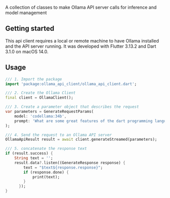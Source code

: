A collection of classes to make Ollama API server calls for inference and model management

## Getting started

This api client requires a local or remote machine to have Ollama installed and the API server running. It was developed with Flutter 3.13.2 and Dart 3.1.0 on macOS 14.0.

## Usage

```dart
/// 1. Import the package
import 'package:ollama_api_client/ollama_api_client.dart';

/// 2. Create the Ollama Client
final client = OllamaClient();

/// 3. Create a parameter object that describes the request
var parameters = GenerateRequestParams(
    model: 'codellama:34b',
    prompt: 'What are some great features of the dart programming language?',
);

/// 4. Send the request to an Ollama API server
OllamaApiResult result = await client.generateStreamed(parameters);

/// 5. concatenate the response text
if (result.success) {
    String text = '';
    result.data?.listen((GenerateResponse response) {
        text = "$text${response.response}";
        if (response.done) {
            print(text);
        }
      });
}
```